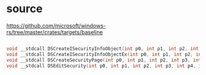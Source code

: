 # source

<https://github.com/microsoft/windows-rs/tree/master/crates/targets/baseline>

```c

void __stdcall DSCreateISecurityInfoObject(int p0, int p1, int p2, int p3, int p4, int p5, int p6) {}
void __stdcall DSCreateISecurityInfoObjectEx(int p0, int p1, int p2, int p3, int p4, int p5, int p6, int p7, int p8, int p9) {}
void __stdcall DSCreateSecurityPage(int p0, int p1, int p2, int p3, int p4, int p5, int p6) {}
void __stdcall DSEditSecurity(int p0, int p1, int p2, int p3, int p4, int p5, int p6, int p7) {}

```
